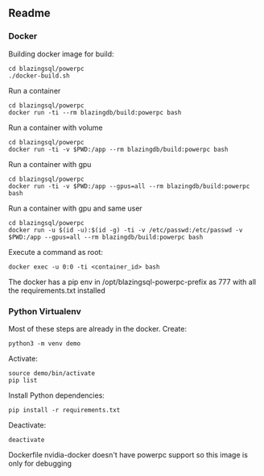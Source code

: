 ## Readme

### Docker
Building docker image for build:
```
cd blazingsql/powerpc
./docker-build.sh
```

Run a container
```
cd blazingsql/powerpc
docker run -ti --rm blazingdb/build:powerpc bash
```

Run a container with volume
```
cd blazingsql/powerpc
docker run -ti -v $PWD:/app --rm blazingdb/build:powerpc bash
```

Run a container with gpu
```
cd blazingsql/powerpc
docker run -ti -v $PWD:/app --gpus=all --rm blazingdb/build:powerpc bash
```

Run a container with gpu and same user
```
cd blazingsql/powerpc
docker run -u $(id -u):$(id -g) -ti -v /etc/passwd:/etc/passwd -v $PWD:/app --gpus=all --rm blazingdb/build:powerpc bash
```

Execute a command as root:
```
docker exec -u 0:0 -ti <container_id> bash
```

The docker has a pip env in /opt/blazingsql-powerpc-prefix as 777 with all the requirements.txt installed

### Python Virtualenv
Most of these steps are already in the docker.
Create:
```
python3 -m venv demo
```

Activate:
```
source demo/bin/activate
pip list
```

Install Python dependencies:
```
pip install -r requirements.txt
```

Deactivate:
```
deactivate
```

Dockerfile
nvidia-docker doesn't have powerpc support so this image is only for debugging
